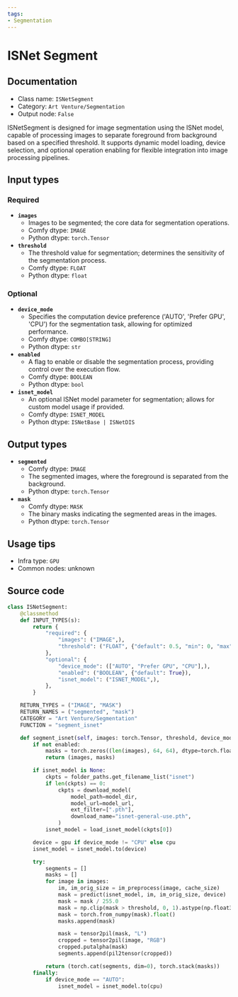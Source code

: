 ```yaml
---
tags:
- Segmentation
---
```


# ISNet Segment
## Documentation
- Class name: `ISNetSegment`
- Category: `Art Venture/Segmentation`
- Output node: `False`

ISNetSegment is designed for image segmentation using the ISNet model, capable of processing images to separate foreground from background based on a specified threshold. It supports dynamic model loading, device selection, and optional operation enabling for flexible integration into image processing pipelines.
## Input types
### Required
- **`images`**
    - Images to be segmented; the core data for segmentation operations.
    - Comfy dtype: `IMAGE`
    - Python dtype: `torch.Tensor`
- **`threshold`**
    - The threshold value for segmentation; determines the sensitivity of the segmentation process.
    - Comfy dtype: `FLOAT`
    - Python dtype: `float`
### Optional
- **`device_mode`**
    - Specifies the computation device preference ('AUTO', 'Prefer GPU', 'CPU') for the segmentation task, allowing for optimized performance.
    - Comfy dtype: `COMBO[STRING]`
    - Python dtype: `str`
- **`enabled`**
    - A flag to enable or disable the segmentation process, providing control over the execution flow.
    - Comfy dtype: `BOOLEAN`
    - Python dtype: `bool`
- **`isnet_model`**
    - An optional ISNet model parameter for segmentation; allows for custom model usage if provided.
    - Comfy dtype: `ISNET_MODEL`
    - Python dtype: `ISNetBase | ISNetDIS`
## Output types
- **`segmented`**
    - Comfy dtype: `IMAGE`
    - The segmented images, where the foreground is separated from the background.
    - Python dtype: `torch.Tensor`
- **`mask`**
    - Comfy dtype: `MASK`
    - The binary masks indicating the segmented areas in the images.
    - Python dtype: `torch.Tensor`
## Usage tips
- Infra type: `GPU`
- Common nodes: unknown


## Source code
```python
class ISNetSegment:
    @classmethod
    def INPUT_TYPES(s):
        return {
            "required": {
                "images": ("IMAGE",),
                "threshold": ("FLOAT", {"default": 0.5, "min": 0, "max": 1, "step": 0.001}),
            },
            "optional": {
                "device_mode": (["AUTO", "Prefer GPU", "CPU"],),
                "enabled": ("BOOLEAN", {"default": True}),
                "isnet_model": ("ISNET_MODEL",),
            },
        }

    RETURN_TYPES = ("IMAGE", "MASK")
    RETURN_NAMES = ("segmented", "mask")
    CATEGORY = "Art Venture/Segmentation"
    FUNCTION = "segment_isnet"

    def segment_isnet(self, images: torch.Tensor, threshold, device_mode="AUTO", enabled=True, isnet_model=None):
        if not enabled:
            masks = torch.zeros((len(images), 64, 64), dtype=torch.float32)
            return (images, masks)

        if isnet_model is None:
            ckpts = folder_paths.get_filename_list("isnet")
            if len(ckpts) == 0:
                ckpts = download_model(
                    model_path=model_dir,
                    model_url=model_url,
                    ext_filter=[".pth"],
                    download_name="isnet-general-use.pth",
                )
            isnet_model = load_isnet_model(ckpts[0])

        device = gpu if device_mode != "CPU" else cpu
        isnet_model = isnet_model.to(device)

        try:
            segments = []
            masks = []
            for image in images:
                im, im_orig_size = im_preprocess(image, cache_size)
                mask = predict(isnet_model, im, im_orig_size, device)
                mask = mask / 255.0
                mask = np.clip(mask > threshold, 0, 1).astype(np.float32)
                mask = torch.from_numpy(mask).float()
                masks.append(mask)

                mask = tensor2pil(mask, "L")
                cropped = tensor2pil(image, "RGB")
                cropped.putalpha(mask)
                segments.append(pil2tensor(cropped))

            return (torch.cat(segments, dim=0), torch.stack(masks))
        finally:
            if device_mode == "AUTO":
                isnet_model = isnet_model.to(cpu)

```
